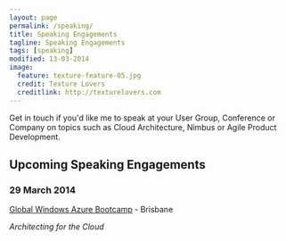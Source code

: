 ```yaml
---
layout: page
permalink: /speaking/
title: Speaking Engagements
tagline: Speaking Engagements
tags: [speaking]
modified: 13-03-2014
image:
  feature: texture-feature-05.jpg
  credit: Texture Lovers
  creditlink: http://texturelovers.com
---
```



Get in touch if you'd like me to speak at your User Group, Conference or Company on topics such as Cloud Architecture, Nimbus or Agile Product Development.


## Upcoming Speaking Engagements ##



### 29 March 2014 ###
[Global Windows Azure Bootcamp](http://brisbane-gwab.azurewebsites.net/) - Brisbane

*Architecting for the Cloud*


